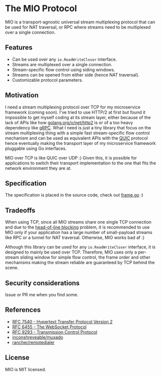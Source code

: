 # The MIO Protocol

MIO is a transport-agnostic universal stream multiplexing protocol that can be used for NAT traversal, or RPC where streams need to be multiplexed over a single connection.

## Features

- Can be used over any `io.ReadWriteCloser` interface.
- Streams are multiplexed over a single connection.
- Stream-specific flow control using siding windows.
- Streams can be opened from either side (hence NAT traversal).
- Customizable protocol parameters.

## Motivation

I need a stream multiplexing protocol over TCP for my microservice framework (coming soon). I've tried to use HTTP/2 at first but found it impossible to get myself coding at its stream layer, either because of the lack of APIs like how [golang.org/x/net/http2](https://golang.org/x/net/http2) is or of a too heavy dependency like [gRPC](https://github.com/grpc/grpc-go). What I need is just a tiny library that focus on the stream multiplexing thing with a simple fast stream-specific flow control mechanism and can be used as equivalent APIs with the [QUIC](https://en.wikipedia.org/wiki/QUIC) protocol hence eventually making the transport layer of my microservice framework pluggable using Go interfaces.

MIO over TCP is like QUIC over UDP :) Given this, it is possible for applications to switch their transport implementation to the one that fits the network environment they are at.

## Specification

The specification is placed in the source code, check out [frame.go](./frame.go) :)

## Tradeoffs

When using TCP, since all MIO streams share one single TCP connection and due to the [head-of-line blocking](https://en.wikipedia.org/wiki/Head-of-line_blocking) problem, it is recommended to use MIO only if your application has a large number of small-payload streams like RPC or a tunnel for NAT traversal. Otherwise, MIO works bad af :)

Although this library can be used for any `io.ReadWriteCloser` interface, it is designed to mainly be used over TCP. Therefore, MIO uses only a per-stream sliding window for simple flow control, the frame order and other mechanisms making the stream reliable are guaranteed by TCP behind the scene.

## Security considerations

Issue or PR me when you find some.

## References

- [RFC 7540 - Hypertext Transfer Protocol Version 2](https://httpwg.org/specs/rfc7540.html)
- [RFC 6455 - The WebSocket Protocol](https://www.rfc-editor.org/rfc/rfc6455)
- [RFC 9293 - Transmission Control Protocol](https://www.ietf.org/rfc/rfc9293.html)
- [inconshreveable/muxado](https://github.com/inconshreveable/muxado)
- [rancher/remotedialer](https://github.com/rancher/remotedialer)

## License

MIO is MIT licensed.